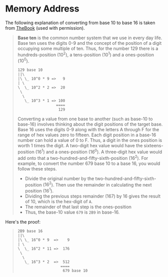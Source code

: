 # Memory Address

The following explanation of converting from base 10 to base 16 is taken from [TheBook](https://programming-0101.github.io/TheBook/Topic/F/Examples/MemoryAddress.html) (used with permission).

> **Base ten** is the common number system that we use in every day life. Base ten uses the digits 0-9 and the concept of the position of a digit occupying some multiple of ten. Thus, for the number 129 there is a hundreds-position ($10^2$), a tens-position ($10^1$) and a ones-position ($10^0$).
>
> ```text
> 129 base 10
> ||\
> |\ \_ 10^0 * 9 =>   9
> | \
> \  \_ 10^2 * 2 =>  20
>  \
>   \
>    \_ 10^3 * 1 => 100
>                  ====
>                   129
> ```
>
> Converting a value from one base to another (such as base-10 to base-16) involves thinking about the digit positions of the target base. Base 16 uses the digits 0-9 along with the letters A through F for the range of hex values zero to fifteen. Each digit position in a base-16 number can hold a value of 0 to F. Thus, a digit in the ones position is worth 1 times the digit. A two-digit hex value would have the sixteens-position ($16^1$) and a ones-position ($16^0$). A three-digit hex value would add onto that a two-hundred-and-fifty-sixth-position ($16^2$). For example, to convert the number 679 base 10 to a base 16, you would follow these steps.
> 
> - Divide the original number by the two-hundred-and-fifty-sixth-position ($16^2$). Then use the remainder in calculating the next position ($16^1$). 
> - Dividing the previous steps remainder (167) by 16 gives the result of 10, which is the hex-digit of `A`.
> - The remainder of that last step is the ones-position
> - Thus, the base-10 value `679` is `2B9` in base-16.

Here's the proof:

> ```text
> 2B9 base 16
> ||\
> |\ \_ 16^0 * 9  =>    9
> | \
> \  \_ 16^2 * 11 =>  176
>  \
>   \
>    \_ 16^3 * 2  =>  512
>                    ====
>                     679 base 10
> ```

